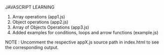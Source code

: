 JAVASCRIPT LEARNING

1. Array operations (app1.js)
2. Object operations (app2.js)
3. Array of Objects Operations (app3.js)
4. Added examples for conditions, loops and arrow functions (example.js)

NOTE : Uncomment the respective appX.js source path in index.html to see the corresponding output. 